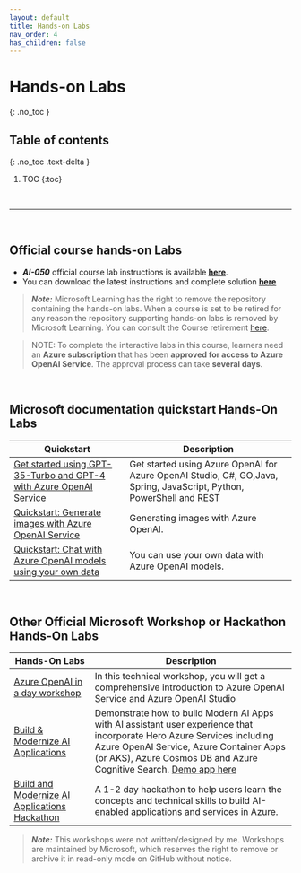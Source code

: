 ```yaml
---
layout: default
title: Hands-on Labs
nav_order: 4
has_children: false
---
```


# Hands-on Labs
{: .no_toc }


## Table of contents
{: .no_toc .text-delta }

1. TOC
{:toc}

<br/>

---

<br/>


## Official course hands-on Labs

* ***AI-050*** official course lab instructions is available [**here**](https://microsoftlearning.github.io/mslearn-openai/). 
* You can download the latest instructions and complete solution [**here**](https://github.com/MicrosoftLearning/mslearn-openai/)

> ***Note:*** Microsoft Learning has the right to remove the repository containing the hands-on labs. When a course is set to be retired for any reason the repository supporting hands-on labs is removed by Microsoft Learning. You can consult the Course retirement [here](https://learn.microsoft.com/en-us/credentials/certifications/retired-courses).


> NOTE: To complete the interactive labs in this course, learners need an **Azure subscription** that has been **approved for access to Azure OpenAI Service**. The approval process 
can take **several days**.


<br/>

## Microsoft documentation quickstart Hands-On Labs

| Quickstart | Description | 
| --- | --- | 
| [Get started using GPT-35-Turbo and GPT-4 with Azure OpenAI Service](https://learn.microsoft.com/en-us/azure/ai-services/openai/chatgpt-quickstart) |  Get started using Azure OpenAI for Azure OpenAI Studio, C#, GO,Java, Spring, JavaScript, Python, PowerShell and REST | 
| [Quickstart: Generate images with Azure OpenAI Service](https://learn.microsoft.com/en-us/azure/ai-services/openai/dall-e-quickstart) | Generating images with Azure OpenAI. |
| [Quickstart: Chat with Azure OpenAI models using your own data](https://learn.microsoft.com/en-us/azure/ai-services/openai/use-your-data-quickstart) | You can use your own data with Azure OpenAI models. |


<!-- <br/> -->

<!-- ### Software List for Hands-on Labs -- >

<!-- softwarelist -->

<!-- Required software to run the course and workshop hands-on labs available [**here**](./Lab-Setup.md) -->


<br/>

## Other Official Microsoft Workshop or Hackathon Hands-On Labs

|  Hands-On Labs | Description | 
| --- | --- | 
| [Azure OpenAI in a day workshop](https://github.com/microsoft/azure-openai-in-a-day-workshop) | In this technical workshop, you will get a comprehensive introduction to Azure OpenAI Service and Azure OpenAI Studio |
| [Build & Modernize AI Applications](https://github.com/Azure/Build-Modern-AI-Apps) | Demonstrate how to build Modern AI Apps with AI assistant user experience that incorporate Hero Azure Services including Azure OpenAI Service, Azure Container Apps (or AKS), Azure Cosmos DB and Azure Cognitive Search. [Demo app here](https://lemon-wave-0e1c0eb1e.3.azurestaticapps.net/) |
| [Build and Modernize AI Applications Hackathon](https://github.com/Azure/Build-Modern-AI-Apps-Hackathon)  | A 1-2 day hackathon to help users learn the concepts and technical skills to build AI-enabled applications and services in Azure. |





> ***Note:*** This workshops were not written/designed by me. Workshops are maintained by Microsoft, which reserves the right to remove or archive it in read-only mode on GitHub without notice.